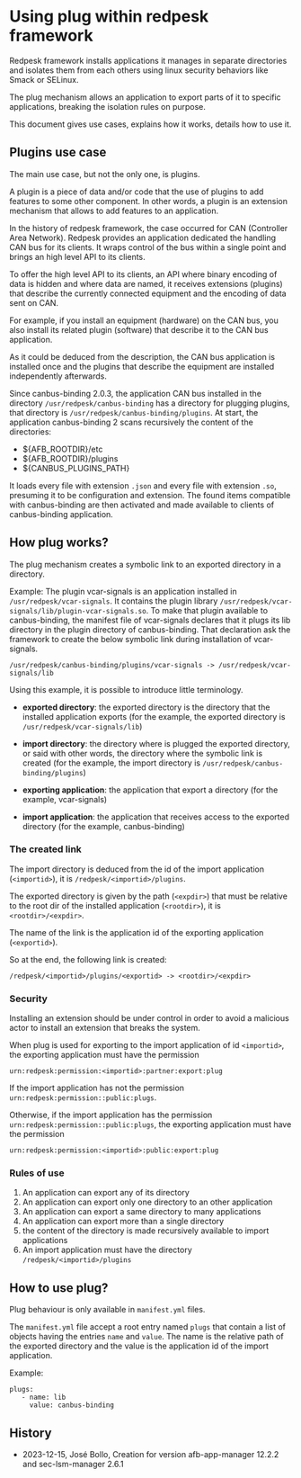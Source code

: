 # Using plug within redpesk framework

Redpesk framework installs applications it manages in
separate directories and isolates them from each others
using linux security behaviors like Smack or SELinux.

The plug mechanism allows an application to export parts
of it to specific applications, breaking the isolation rules
on purpose.

This document gives use cases, explains how it works,
details how to use it.

## Plugins use case

The main use case, but not the only one, is plugins.

A plugin is a piece of data and/or code that the use
of plugins to add features to some other component.
In other words, a plugin is an extension mechanism
that allows to add features to an application.

In the history of redpesk framework, the case occurred
for CAN (Controller Area Network). Redpesk provides an
application dedicated the handling CAN bus for its clients.
It wraps control of the bus within a single point and
brings an high level API to its clients.

To offer the high level API to its clients, an API where
binary encoding of data is hidden and where data are
named, it receives extensions (plugins) that describe
the currently connected equipment and the encoding of
data sent on CAN.

For example, if you install an equipment (hardware) on the CAN
bus, you also install its related plugin (software) that
describe it to the CAN bus application.

As it could be deduced from the description, the CAN bus
application is installed once and the plugins that describe
the equipment are installed independently afterwards.

Since canbus-binding 2.0.3, the application CAN bus
installed in the directory `/usr/redpesk/canbus-binding`
has a directory for plugging plugins, that directory
is `/usr/redpesk/canbus-binding/plugins`. At start, the
application canbus-binding 2 scans recursively the content
of the directories:

- ${AFB_ROOTDIR}/etc
- ${AFB_ROOTDIR}/plugins
- ${CANBUS_PLUGINS_PATH}

It loads every file with extension `.json` and every file with
extension `.so`, presuming it to be configuration and extension.
The found items compatible with canbus-binding are then activated
and made available to clients of canbus-binding application.

## How plug works?

The plug mechanism creates a symbolic link to an exported
directory in a directory.

Example: The plugin vcar-signals is an application installed in
`/usr/redpesk/vcar-signals`. It contains the plugin library
`/usr/redpesk/vcar-signals/lib/plugin-vcar-signals.so`. To make
that plugin available to canbus-binding, the manifest file
of vcar-signals declares that it plugs its lib directory in
the plugin directory of canbus-binding. That declaration ask
the framework to create the below symbolic link during installation
of vcar-signals.

```
/usr/redpesk/canbus-binding/plugins/vcar-signals -> /usr/redpesk/vcar-signals/lib
```

Using this example, it is possible to introduce little terminology.

- **exported directory**: the exported directory is the directory
  that the installed application exports (for the example, the
  exported directory is `/usr/redpesk/vcar-signals/lib`)

- **import directory**: the directory where is plugged the exported
  directory, or said with other words, the directory where the
  symbolic link is created (for the example, the import
  directory is `/usr/redpesk/canbus-binding/plugins`)

- **exporting application**: the application that export a directory
  (for the example, vcar-signals)

- **import application**: the application that receives access to the
  exported directory (for the example, canbus-binding)

### The created link

The import directory is deduced from the id of the import application
(`<importid>`), it is `/redpesk/<importid>/plugins`.

The exported directory is given by the path (`<expdir>`)
that must be relative to the root dir of the installed application
(`<rootdir>`), it is `<rootdir>/<expdir>`.

The name of the link is the application id of the exporting application
(`<exportid>`).

So at the end, the following link is created:

```
/redpesk/<importid>/plugins/<exportid> -> <rootdir>/<expdir>
```

### Security

Installing an extension should be under control in order to avoid
a malicious actor to install an extension that breaks the system.

When plug is used for exporting to the import application of id
`<importid>`, the exporting application must have the permission

```
urn:redpesk:permission:<importid>:partner:export:plug
```

If the import application has not the permission
`urn:redpesk:permission::public:plugs`.

Otherwise, if the import application has the permission
`urn:redpesk:permission::public:plugs`, the exporting application
must have the permission

```
urn:redpesk:permission:<importid>:public:export:plug
```

### Rules of use

1. An application can export any of its directory
2. An application can export only one directory to an other application
3. An application can export a same directory to many applications
4. An application can export more than a single directory
5. the content of the directory is made recursively available to import
   applications
6. An import application must have the directory `/redpesk/<importid>/plugins`

## How to use plug?

Plug behaviour is only available in `manifest.yml` files.

The  `manifest.yml` file accept a root entry named `plugs`
that contain a list of objects having the entries `name`
and `value`. The name is the relative path of the exported
directory and the value is the application id of the import
application.

Example:

```
plugs:
   - name: lib
     value: canbus-binding
```

## History

- 2023-12-15, José Bollo, Creation for version afb-app-manager 12.2.2 and
  sec-lsm-manager 2.6.1
